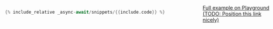 <a style="position: absolute; left: 80%" target="_blank" href="#">
  Full example on Playground
  (TODO: Position this link nicely)
</a>

```rust
{% include_relative _async-await/snippets/{{include.code}} %}
```

<script type="text/rust">{% include_relative _async-await/playgrounds/{{include.code}} %}</script>
<script type="text/javascript">
let me = document.currentScript
let playground = me.previousElementSibling
let link = playground.previousElementSibling.previousElementSibling.children[0]
link.href = `https://play.rust-lang.org/?version=nightly&edition=2018&code=${encodeURIComponent(playground.text)}`
</script>
